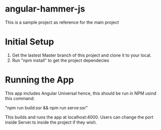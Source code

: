 # angular-hammer-js
This is a sample project as reference for the main project

# Initial Setup
1. Get the lastest Master branch of this project and clone it to your local. 
2. Run "npm install" to get the project dependecies

# Running the App
This app includes Angular Universal hence, this should be run in NPM usind this command:

"npm run build:ssr && npm run serve:ssr"

This builds and runs the app at localhost:4000. Users can change the port inside Server.ts inside the project if they wish.
